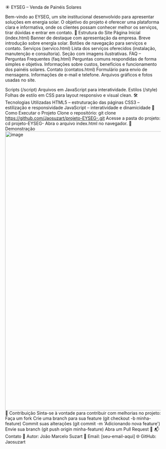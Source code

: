 ☀️ EYSEG – Venda de Painéis Solares

Bem-vindo ao EYSEG, um site institucional desenvolvido para apresentar soluções em energia solar.
O objetivo do projeto é oferecer uma plataforma clara e informativa, onde os clientes possam conhecer melhor os serviços, tirar dúvidas e entrar em contato.
📑 Estrutura do Site
Página Inicial (index.html)
Banner de destaque com apresentação da empresa.
Breve introdução sobre energia solar.
Botões de navegação para serviços e contato.
Serviços (servico.html)
Lista dos serviços oferecidos (instalação, manutenção e consultoria).
Seção com imagens ilustrativas.
FAQ – Perguntas Frequentes (faq.html)
Perguntas comuns respondidas de forma simples e objetiva.
Informações sobre custos, benefícios e funcionamento dos painéis solares.
Contato (contatos.html)
Formulário para envio de mensagens.
Informações de e-mail e telefone.
Arquivos gráficos e fotos usadas no site.

Scripts (/script)
Arquivos em JavaScript para interatividade.
Estilos (/style)
Folhas de estilo em CSS para layout responsivo e visual clean.
🛠️ Tecnologias Utilizadas
HTML5 – estruturação das páginas
CSS3 – estilização e responsividade
JavaScript – interatividade e dinamicidade
🚀 Como Executar o Projeto
Clone o repositório:
git clone https://github.com/Jaosuzart/projeto-EYSEG-.git
Acesse a pasta do projeto:
cd projeto-EYSEG-
Abra o arquivo index.html no navegador.
📸 Demonstração
<img width="1440" height="900" alt="image" src="https://github.com/user-attachments/assets/8f937baa-033a-404b-840c-1b59498a44f4" />
🤝 Contribuição
Sinta-se à vontade para contribuir com melhorias no projeto:
Faça um fork
Crie uma branch para sua feature (git checkout -b minha-feature)
Commit suas alterações (git commit -m 'Adicionando nova feature')
Envie sua branch (git push origin minha-feature)
Abra um Pull Request 🚀
📬 Contato
👤 Autor: João Marcelo Suzart
📧 Email: [seu-email-aqui]
🌐 GitHub: Jaosuzart
